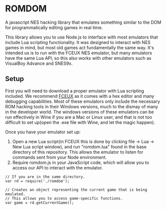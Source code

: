 # ROMDOM
A javascript NES hacking library that emulates something similar to the DOM for programmatically editing games in real time.

This library allows you to use Node.js to interface with most emulators that include Lua scripting functionality. It was designed to interact with NES games in mind, but most old games act fundamentally the same way. It's intended us is to run with the FCEUX NES emulator, but many emulators have the same Lua API, so this also works with other emulators such as VisualBoy Advance and SNES9x.

## Setup

First you will need to download a proper emulator with Lua scripting included. We recommend [FCEUX](http://www.fceux.com/web/download.html) as it comes with a hex editor and many debugging capabilities. Most of these emulators only include the necessary ROM hacking tools in their Windows versions, much to the dismay of many in the developer world. The windows versions of these emulators can be run effectively in Wine if you are a Mac or Linux user, and that is not too difficult to set up(open the .exe file with Wine, and let the magic happen).

Once you have your emulator set up:

1. Open a new Lua script(in FCEUX this is done by clicking file -> Lua -> New Lua script window), and run "romdom.lua" found in the base directory of this repository. This allows the emulator to listen for commands sent from your Node environment.
2. Require romdom.js in your JavaScript code, which will allow you to access our API to interact with the emulator.
```
// If you are in the same directory.
var rd = require('./romdom');

// Creates an object representing the current game that is being emulated.
// This allows you to access game-specific functions.
var game = rd.getCurrentGame();
```
